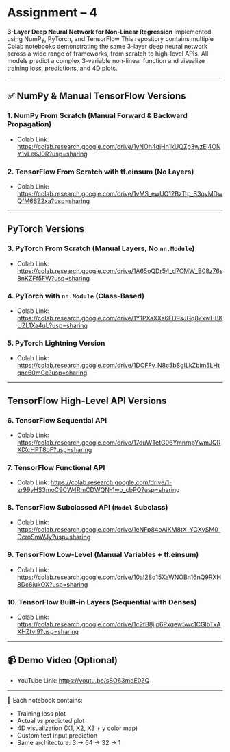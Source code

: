 # Assignment – 4  
**3-Layer Deep Neural Network for Non-Linear Regression** Implemented using NumPy, PyTorch, and TensorFlow 
This repository contains multiple Colab notebooks demonstrating the same 3-layer deep neural network across a wide range of frameworks, from scratch to high-level APIs. All models predict a complex 3-variable non-linear function and visualize training loss, predictions, and 4D plots.

---

## ✅ NumPy & Manual TensorFlow Versions

### 1. NumPy From Scratch (Manual Forward & Backward Propagation)
- Colab Link: https://colab.research.google.com/drive/1yNOh4qjHn1kUQZp3wzEj4ONY1vLe6J0R?usp=sharing


### 2. TensorFlow From Scratch with tf.einsum (No Layers)
- Colab Link: https://colab.research.google.com/drive/1vMS_ewUO12BzTtp_S3qvMDwQfM6SZ2xa?usp=sharing

---

## PyTorch Versions

### 3. PyTorch From Scratch (Manual Layers, No `nn.Module`)
- Colab Link: https://colab.research.google.com/drive/1A65oQDr54_d7CMW_B08z76s8nKZFf5FW?usp=sharing

### 4. PyTorch with `nn.Module` (Class-Based)
- Colab Link: https://colab.research.google.com/drive/1Y1PXaXXs6FD9sJGq8ZxwHBKUZL1Xa4uL?usp=sharing

### 5. PyTorch Lightning Version
- Colab Link: https://colab.research.google.com/drive/1DOFFv_N8c5bSgILkZbim5LHtqnc60mCc?usp=sharing

---

##  TensorFlow High-Level API Versions

### 6. TensorFlow Sequential API
- Colab Link: https://colab.research.google.com/drive/17duWTetG06YmnrnpYwmJQRXIXcHPT8oF?usp=sharing
  
### 7. TensorFlow Functional API
- Colab Link: https://colab.research.google.com/drive/1-zr99vHS3moC9CW4RmCDWQN-1wo_cbPQ?usp=sharing

### 8. TensorFlow Subclassed API (`Model` Subclass)
- Colab Link: https://colab.research.google.com/drive/1eNFp84oAiKM8tX_YGXySM0_DcroSmWJy?usp=sharing

### 9. TensorFlow Low-Level (Manual Variables + tf.einsum)
- Colab Link: https://colab.research.google.com/drive/10aI28q15XaWNOBn16nQ9RXH8Dc6jukOX?usp=sharing

### 10. TensorFlow Built-in Layers (Sequential with Denses)
- Colab Link: https://colab.research.google.com/drive/1c2fB8jIp6Pxqew5wc1CGIbTxAXHZtvi9?usp=sharing


---

## 📹 Demo Video (Optional)

- YouTube Link: https://youtu.be/sSO63mdE0ZQ

---

📌 Each notebook contains:
- Training loss plot  
- Actual vs predicted plot  
- 4D visualization (X1, X2, X3 + y color map)  
- Custom test input prediction  
- Same architecture: 3 → 64 → 32 → 1  
